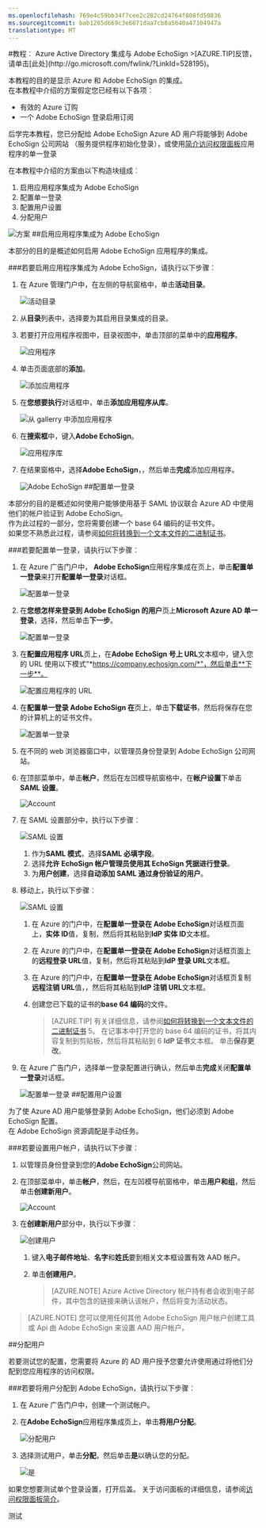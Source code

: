 ```yaml
---
ms.openlocfilehash: 769e4c59bb34f7cee2c282cd24764f808fd50836
ms.sourcegitcommit: bab1265d669c3e6871daa7cb8a5640a47104947a
translationtype: MT
---
```

<properties pageTitle="教程︰ Azure Active Directory 集成与 Adobe EchoSign |Microsoft Azure" description="了解如何使用 Adobe EchoSign Azure Active Directory 以启用单一登录、 自动化资源调配，和更多。" services="active-directory" authors="MarkusVi"  documentationCenter="na" manager="stevenpo"/>
<tags ms.service="active-directory" ms.devlang="na" ms.topic="article" ms.tgt_pltfrm="na" ms.workload="identity" ms.date="08/01/2015" ms.author="markvi" />
#教程︰ Azure Active Directory 集成与 Adobe EchoSign
>[AZURE.TIP]反馈，请单击[此处](http://go.microsoft.com/fwlink/?LinkId=528195)。

本教程的目的是显示 Azure 和 Adobe EchoSign 的集成。  
在本教程中介绍的方案假定您已经有以下各项︰

-   有效的 Azure 订购
-   一个 Adobe EchoSign 登录启用订阅

后学完本教程，您已分配给 Adobe EchoSign Azure AD 用户将能够到 Adobe EchoSign 公司网站 （服务提供程序初始化登录），或使用[简介访问权限面板](https://msdn.microsoft.com/library/dn308586)应用程序的单一登录

在本教程中介绍的方案由以下构造块组成︰

1.  启用应用程序集成为 Adobe EchoSign
2.  配置单一登录
3.  配置用户设置
4.  分配用户

![方案](./media/active-directory-saas-adobe-echosign-tutorial/IC789511.png "Scenario")
##启用应用程序集成为 Adobe EchoSign

本部分的目的是概述如何启用 Adobe EchoSign 应用程序的集成。

###若要启用应用程序集成为 Adobe EchoSign，请执行以下步骤︰

1.  在 Azure 管理门户中，在左侧的导航窗格中，单击**活动目录**。

    ![活动目录](./media/active-directory-saas-adobe-echosign-tutorial/IC700993.png "Active Directory")

2.  从**目录**列表中，选择要为其启用目录集成的目录。

3.  若要打开应用程序视图中，目录视图中，单击顶部的菜单中的**应用程序**。

    ![应用程序](./media/active-directory-saas-adobe-echosign-tutorial/IC700994.png "Applications")

4.  单击页面底部的**添加**。

    ![添加应用程序](./media/active-directory-saas-adobe-echosign-tutorial/IC749321.png "Add application")

5.  在**您想要执行**对话框中，单击**添加应用程序从库**。

    ![从 gallerry 中添加应用程序](./media/active-directory-saas-adobe-echosign-tutorial/IC749322.png "Add an application from gallerry")

6.  在**搜索框**中，键入**Adobe EchoSign**。

    ![应用程序库](./media/active-directory-saas-adobe-echosign-tutorial/IC789514.png "Application Gallery")

7.  在结果窗格中，选择**Adobe EchoSign**，，然后单击**完成**添加应用程序。

    ![Adobe EchoSign](./media/active-directory-saas-adobe-echosign-tutorial/IC789515.png "Adobe EchoSign")
##配置单一登录

本部分的目的是概述如何使用户能够使用基于 SAML 协议联合 Azure AD 中使用他们的帐户验证到 Adobe EchoSign。  
作为此过程的一部分，您将需要创建一个 base 64 编码的证书文件。  
如果您不熟悉此过程，请参阅[如何将转换到一个文本文件的二进制证书](http://youtu.be/PlgrzUZ-Y1o)。

###若要配置单一登录，请执行以下步骤︰

1.  在 Azure 广告门户中， **Adobe EchoSign**应用程序集成在页上，单击**配置单一登录**来打开**配置单一登录**对话框。

    ![配置单一登录](./media/active-directory-saas-adobe-echosign-tutorial/IC789516.png "Configure Single Sign-On")

2.  在**您想怎样来登录到 Adobe EchoSign 的用户**页上**Microsoft Azure AD 单一登录**，选择，然后单击**下一步**。

    ![配置单一登录](./media/active-directory-saas-adobe-echosign-tutorial/IC789517.png "Configure Single Sign-On")

3.  在**配置应用程序 URL**页上，在**Adobe EchoSign 号上 URL**文本框中，键入您的 URL 使用以下模式"*https://company.echosign.com/*"，然后单击**下一步**。

    ![配置应用程序的 URL](./media/active-directory-saas-adobe-echosign-tutorial/IC789518.png "Configure App URL")

4.  在**配置单一登录 Adobe EchoSign 在**页上，单击**下载证书**，然后将保存在您的计算机上的证书文件。

    ![配置单一登录](./media/active-directory-saas-adobe-echosign-tutorial/IC789519.png "Configure Single Sign-On")

5.  在不同的 web 浏览器窗口中，以管理员身份登录到 Adobe EchoSign 公司网站。

6.  在顶部菜单中，单击**帐户**，然后在左凹模导航窗格中，在**帐户设置**下单击**SAML 设置**。

    ![Account](./media/active-directory-saas-adobe-echosign-tutorial/IC789520.png "Account")

7.  在 SAML 设置部分中，执行以下步骤︰

    ![SAML 设置](./media/active-directory-saas-adobe-echosign-tutorial/IC789521.png "SAML Settings")

    1.  作为**SAML 模式**，选择**SAML 必填字段**。
    2.  选择**允许 EchoSign 帐户管理员使用其 EchoSign 凭据进行登录**。
    3.  为**用户创建**，选择**自动添加 SAML 通过身份验证的用户**。

8.  移动上，执行以下步骤︰

    ![SAML 设置](./media/active-directory-saas-adobe-echosign-tutorial/IC789522.png "SAML Settings")

    1.  在 Azure 的门户中，在**配置单一登录在 Adobe EchoSign**对话框页面上，**实体 ID**值，复制，然后将其粘贴到**IdP 实体 ID**文本框。
    2.  在 Azure 的门户中，在**配置单一登录在 Adobe EchoSign**对话框页面上的**远程登录 URL**值，复制，然后将其粘贴到**IdP 登录 URL**文本框。
    3.  在 Azure 的门户中，在**配置单一登录在 Adobe EchoSign**对话框页复制**远程注销 URL**值，，然后将其粘贴到**IdP 注销 URL**文本框。
    4.  创建您已下载的证书的**base 64 编码**的文件。  

        >[AZURE.TIP] 有关详细信息，请参阅[如何将转换到一个文本文件的二进制证书](http://youtu.be/PlgrzUZ-Y1o)
 5。  在记事本中打开您的 base 64 编码的证书，将其内容复制到剪贴板，然后将其粘贴到 6 **IdP 证书**文本框。  单击**保存更改**。

9.  在 Azure 广告门户，选择单一登录配置进行确认，然后单击**完成**关闭**配置单一登录**对话框。

    ![配置单一登录](./media/active-directory-saas-adobe-echosign-tutorial/IC789523.png "Configure Single Sign-On")
##配置用户设置

为了使 Azure AD 用户能够登录到 Adobe EchoSign，他们必须到 Adobe EchoSign 配置。  
在 Adobe EchoSign 资源调配是手动任务。

###若要设置用户帐户，请执行以下步骤︰

1.  以管理员身份登录到您的**Adobe EchoSign**公司网站。

2.  在顶部菜单中，单击**帐户**，然后，在左凹模导航窗格中，单击**用户和组**，然后单击**创建新用户**。

    ![Account](./media/active-directory-saas-adobe-echosign-tutorial/IC789524.png "Account")

3.  在**创建新用户**部分中，执行以下步骤︰

    ![创建用户](./media/active-directory-saas-adobe-echosign-tutorial/IC789525.png "Create User")

    1.  键入**电子邮件地址**、**名字**和**姓氏**要到相关文本框设置有效 AAD 帐户。
    2.  单击**创建用户**。

        >[AZURE.NOTE] Azure Active Directory 帐户持有者会收到电子邮件，其中包含的链接来确认该帐户，然后将变为活动状态。

>[AZURE.NOTE] 您可以使用任何其他 Adobe EchoSign 用户帐户创建工具或 Api 由 Adobe EchoSign 来设置 AAD 用户帐户。

##分配用户

若要测试您的配置，您需要将 Azure 的 AD 用户授予您要允许使用通过将他们分配到您应用程序的访问权限。

###若要将用户分配到 Adobe EchoSign，请执行以下步骤︰

1.  在 Azure 广告门户中，创建一个测试帐户。

2.  在**Adobe EchoSign**应用程序集成页上，单击**将用户分配**。

    ![分配用户](./media/active-directory-saas-adobe-echosign-tutorial/IC789526.png "Assign Users")

3.  选择测试用户，单击**分配**，然后单击**是**以确认您的分配。

    ![是](./media/active-directory-saas-adobe-echosign-tutorial/IC767830.png "Yes")

如果您想要测试单个登录设置，打开后盖。 关于访问面板的详细信息，请参阅[访问权限面板简介](https://msdn.microsoft.com/library/dn308586)。

测试

